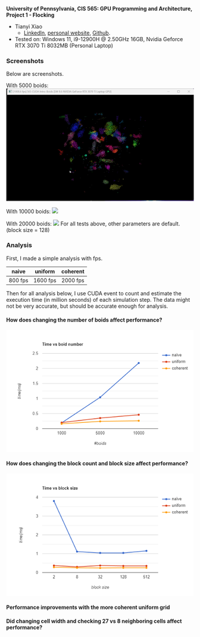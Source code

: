 **University of Pennsylvania, CIS 565: GPU Programming and Architecture,
Project 1 - Flocking**

* Tianyi Xiao
  * [LinkedIn](https://www.linkedin.com/in/tianyi-xiao-20268524a/), [personal website](https://jackxty.github.io/), [Github](https://github.com/JackXTY).
* Tested on: Windows 11, i9-12900H @ 2.50GHz 16GB, Nvidia Geforce RTX 3070 Ti 8032MB (Personal Laptop)

### Screenshots
Below are screenshots.

With 5000 boids:
![](images/boid.gif)

With 10000 boids:
![](images/boid_10000.gif)

With 20000 boids:
![](images/boid_20000.gif)
For all tests above, other parameters are default. (block size = 128)

### Analysis

First, I made a simple analysis with fps.

| naive  | uniform | coherent |
| :----: | :----:  | :----:   |
| 800 fps | 1600 fps | 2000 fps |

Then for all analysis below, I use CUDA event to count and estimate the execution time (in million seconds) of each simulation step. The data might not be very accurate, but should be accurate enough for analysis.

#### How does changing the number of boids affect performance?

![](images/boid_number_graph.png)

#### How does changing the block count and block size affect performance?

![](images/block_size_graph.png)

#### Performance improvements with the more coherent uniform grid

#### Did changing cell width and checking 27 vs 8 neighboring cells affect performance?